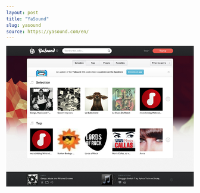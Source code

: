 ```yaml
---
layout: post
title: "YaSound"
slug: yasound
source: https://yasound.com/en/
---
```


<img src="/screenshots/yasound.jpg">
